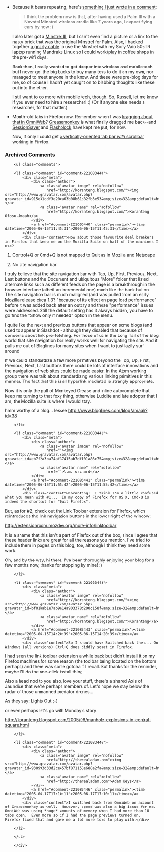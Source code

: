 * Because it bears repeating, here's [something I just wrote in a comment][com]:

  > I think the problem now is that, after having used a Palm III with a Novatel Minstrel wireless cradle like 7 years ago, I expect flying cars by now :)

  I also later got a [Minstrel III][m3], but I can't even find a picture or a link to the nasty brick that was the original Minstrel for Palm.  Also, I hacked together [a gnarly cable][cable] to use the Minstrel with my Sony Vaio 505TR laptop running Mandrake Linux so I could work/play in coffee shops in the pre-wifi days.

  Back then, I really wanted to get deeper into wireless and mobile tech--but I never got the big bucks to buy many toys to do it on my own, nor managed to meet anyone in the know.  And these were pre-blog days for me, so of course I hadn't yet caught on to blabbing thoughts like these out into the ether.

  I still want to do more with mobile tech, though.  So, [Russell][], let me know if you ever need to hire a researcher!  :)  (Or if anyone else needs a researcher, for that matter.)

[cable]: http://www.swcp.com/~hudson/pilot/minstrel.html
[russell]: http://www.russellbeattie.com/notebook/
[m3]: http://www.palmblvd.com/hardware/GoAmerica-Novatel-Minstrel-III-for-Palm-III-2001-11-19-ce-.html
[com]: http://www.decafbad.com/blog/2005/06/14/gadget_flashback#comment-5385

* Month-old tabs in Firefox now.  Remember when I was [bragging about that in OmniWeb][brag]?  [Greasemonkey][gm] is what finally dragged me back--and [SessionSaver][ss] and [Flashblock][fb] have kept me put, for now. 

  Now, if only I could get <a href="http://kb.mozillazine.org/Move_the_tabbar_(Firefox)">a vertically-oriented tab bar *with* scrollbar</a> working in Firefox. 

[fb]: http://flashblock.mozdev.org/
[ss]: http://extensionroom.mozdev.org/more-info/sessionsaver
[gm]: http://greasemonkey.mozdev.org/
[brag]: http://www.decafbad.com/blog/2005/04/25/forbidden_quickies

<div id="comments" class="comments archived-comments">
            <h3>Archived Comments</h3>
            
        <ul class="comments">
            
        <li class="comment" id="comment-221083440">
            <div class="meta">
                <div class="author">
                    <a class="avatar image" rel="nofollow" 
                       href="http://koranteng.blogspot.com/"><img src="http://www.gravatar.com/avatar.php?gravatar_id=915e31cdf3e20ea63b08b61d82fb3e53&amp;size=32&amp;default=http://mediacdn.disqus.com/1320279820/images/noavatar32.png"/></a>
                    <a class="avatar name" rel="nofollow" 
                       href="http://koranteng.blogspot.com/">Koranteng Ofosu-Amaah</a>
                </div>
                <a href="#comment-221083440" class="permalink"><time datetime="2005-06-15T11:45:31">2005-06-15T11:45:31</time></a>
            </div>
            <div class="content">How about those favourite deal breakers in Firefox that keep me on the Mozilla Suite on half of the machines I use?

1. Control+Q or Cmd+Q is not mapped to Quit as in Mozilla and Netscape

2. No site navigation bar

I truly believe that the site navigation bar with Top, Up, First, Previous, Next, Last buttons and the Document and ubiquitous "More" folder that listed alternate links such as different feeds on the page is a breakthrough  in the browser interface (albeit an incremental one) much like the back button. The site navigation bar is much maligned (and was pulled from an early Mozilla release circa 1.3? "because of its effect on page load performance" before it was added back after an outcry and those "performance" issues were addressed. Still the default setting has it always hidden, you have to go find the "Show only if needed" option in the menu. 

I quite like the next and previous buttons that appear on some blogs (and used to appear in Slashdot - although they disabled that because of concerns about link pre-fetching. For those of us in the Long Tail of the blog world that site navigation bar really works well for navigating the site. And it pulls me out of Bloglines for many sites when I want to just lazily surf around.

If we could standardize a few more primitives beyond the Top, Up, First, Previous, Next, Last buttons there could be lots of interface innovations and the navigation of web sites could be made easier. In the Atom working group there was talk about standardizing various linking primitives in this manner. The fact that this is all hyperlink mediated is strangly appropriate.

Now it is only the pull of Monkeyed Grease and inline autocomplete that keep me turning to that foxy thing, otherwise Luddite and late adopter that I am, the Mozilla suite is where I would stay.

hmm worthy of a blog... lessee http://www.bloglines.com/blog/amaah?id=38</div>
            
        </li>
    
        <li class="comment" id="comment-221083441">
            <div class="meta">
                <div class="author">
                    <a class="avatar image" rel="nofollow" 
                       href=""><img src="http://www.gravatar.com/avatar.php?gravatar_id=eb7f2a3ba74af37415ab7df101a86c75&amp;size=32&amp;default=http://mediacdn.disqus.com/1320279820/images/noavatar32.png"/></a>
                    <a class="avatar name" rel="nofollow" 
                       href="">l.m. orchard</a>
                </div>
                <a href="#comment-221083441" class="permalink"><time datetime="2005-06-15T11:55:42">2005-06-15T11:55:42</time></a>
            </div>
            <div class="content">Koranteng:  I think I'm a little confused what you mean with #1...  In my copy of Firefox for OS X, Cmd-Q is indeed the shortcut for "Quit Firefox".

But, as for #2, check out the Link Toolbar extension for Firefox, which reintroduces the link navigation buttons in the lower right of the window:

http://extensionroom.mozdev.org/more-info/linktoolbar

It is a shame that this isn't a part of Firefox out of the box, since I agree that these header links are great for all the reasons you mention.  I've tried to include them in pages on this blog, too, although I think they need some work.

Oh, and by the way, hi there.  I've been thoroughly enjoying your blog for a few months now, thanks for stopping by mine! :)</div>
            
        </li>
    
        <li class="comment" id="comment-221083443">
            <div class="meta">
                <div class="author">
                    <a class="avatar image" rel="nofollow" 
                       href="http://koranteng.blogspot.com/"><img src="http://www.gravatar.com/avatar.php?gravatar_id=bf01bab1e7ab9a14a903378d200c158f&amp;size=32&amp;default=http://mediacdn.disqus.com/1320279820/images/noavatar32.png"/></a>
                    <a class="avatar name" rel="nofollow" 
                       href="http://koranteng.blogspot.com/">Koranteng</a>
                </div>
                <a href="#comment-221083443" class="permalink"><time datetime="2005-06-15T14:20:39">2005-06-15T14:20:39</time></a>
            </div>
            <div class="content">So I should have Switched back then... On Windows (all versions) Ctrl+Q does diddly squat in Firefox.

I had seen the link toolbar extension a while back but didn't install it on my Firefox machines for some reason (the toolbar being located on the bottom perhaps) and there was some gotcha if I recall. But thanks for the reminder, maybe I'll do the one-click install thing...

Also a head nod to you also, love your stuff, there's a shared Axis of Jaundice that we're perhaps members of. Let's hope we stay below the radar of those unmanned predator drones...

As they say: Lights Out ;-)

or even perhaps let's go with Monday's story

http://koranteng.blogspot.com/2005/06/manhole-explosions-in-central-square.html</div>
            
        </li>
    
        <li class="comment" id="comment-221083446">
            <div class="meta">
                <div class="author">
                    <a class="avatar image" rel="nofollow" 
                       href="http://therealadam.com"><img src="http://www.gravatar.com/avatar.php?gravatar_id=930993d33d2ce457bf871158e688a2fa&amp;size=32&amp;default=http://mediacdn.disqus.com/1320279820/images/noavatar32.png"/></a>
                    <a class="avatar name" rel="nofollow" 
                       href="http://therealadam.com">Adam Keys</a>
                </div>
                <a href="#comment-221083446" class="permalink"><time datetime="2005-06-17T17:10:11">2005-06-17T17:10:11</time></a>
            </div>
            <div class="content">I switched back from OmniWeb on account of Greasemonkey as well.  However, speed was also a big issue for me.  OmniWeb was using *huge* amounts of memory when I had more than 10 tabs open.  Even more so if I had the page previews turned on.  Firefox fixed that and gave me a lot more toys to play with.</div>
            
        </li>
    
        </ul>
    
        </div>
    